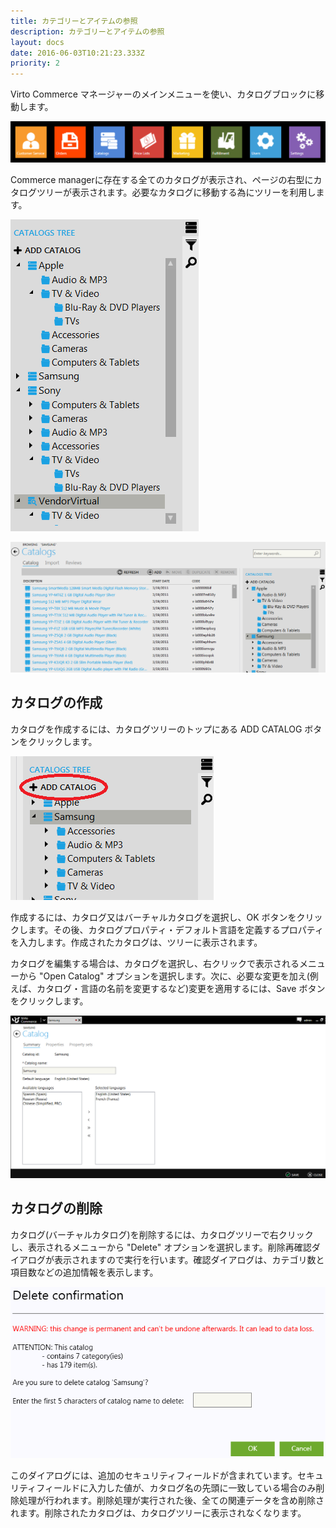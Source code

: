 ```yaml
---
title: カテゴリーとアイテムの参照
description: カテゴリーとアイテムの参照
layout: docs
date: 2016-06-03T10:21:23.333Z
priority: 2
---
```

Virto Commerce マネージャーのメインメニューを使い、カタログブロックに移動します。

![](../../../../assets/images/docs/001-catalogs-in-bar.PNG)

Commerce managerに存在する全てのカタログが表示され、ページの右型にカタログツリーが表示されます。必要なカタログに移動する為にツリーを利用します。

![](../../../../assets/images/docs/002-catalog-tree.PNG)

![](../../../../assets/images/docs/003-view-catalog.PNG)

## カタログの作成

カタログを作成するには、カタログツリーのトップにある ADD CATALOG ボタンをクリックします。

![](../../../../assets/images/docs/008-added-catalog.PNG)

作成するには、カタログ又はバーチャルカタログを選択し、OK ボタンをクリックします。その後、カタログプロパティ・デフォルト言語を定義するプロパティを入力します。作成されたカタログは、ツリーに表示されます。

カタログを編集する場合は、カタログを選択し、右クリックで表示されるメニューから "Open Catalog" オプションを選択します。次に、必要な変更を加え(例えば、カタログ・言語の名前を変更するなど)変更を適用するには、Save ボタンをクリックします。

![](../../../../assets/images/docs/011-edit-catalog.PNG)

## カタログの削除

カタログ(バーチャルカタログ)を削除するには、カタログツリーで右クリックし、表示されるメニューから "Delete" オプションを選択します。削除再確認ダイアログが表示されますので実行を行います。確認ダイアログは、カテゴリ数と項目数などの追加情報を表示します。

![](../../../../assets/images/docs/ConfirmationCatalogDelete.PNG)

このダイアログには、追加のセキュリティフィールドが含まれています。セキュリティフィールドに入力した値が、カタログ名の先頭に一致している場合のみ削除処理が行われます。削除処理が実行された後、全ての関連データを含め削除されます。削除されたカタログは、カタログツリーに表示されなくなります。